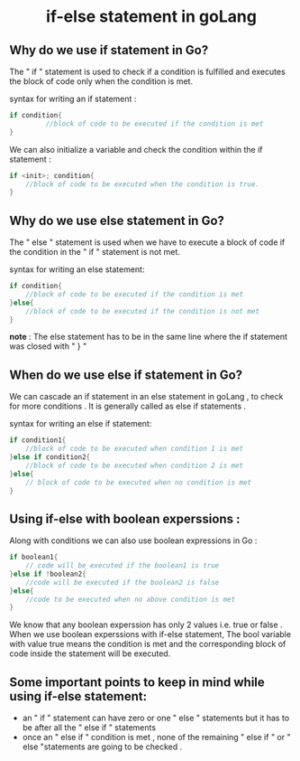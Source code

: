 <span align="center">																													
<h1>if-else statement in goLang</h1>
</span>

## Why do we use if statement in Go?
The " if " statement is used to check if a condition is fulfilled and executes the block of code only when the condition is met.

syntax for writing an if statement : 
```go
if condition{
         //block of code to be executed if the condition is met 
}
```

We can also initialize a variable and check the condition within the if statement :
```go
if <init>; condition{
	//block of code to be executed when the condition is true.
}
```

## Why do we use else statement in Go?
The " else " statement is used when we have to execute a block of code if the condition in the " if " statement is not met.

syntax for writing an else statement:
```go
if condition{
	//block of code to be executed if the condition is met
}else{
	//block of code to be executed if the condition is not met
}
```
**note** : The else statement has to be in the same line where the if statement was closed with " } "

## When do we use else if statement in Go?
We can cascade an if statement in an else statement in goLang , to check for more conditions . It is generally called as else if statements .

syntax for writing an else if statement:
```go
if condition1{
	//block of code to be executed when condition 1 is met
}else if condition2{
	//block of code to be executed when condition 2 is met
}else{
	// block of code to be executed when no condition is met
}
```

## Using if-else with boolean experssions :
Along with conditions we can also use boolean expressions in Go :
```go
if boolean1{
	// code will be executed if the boolean1 is true 
}else if !boolean2{
	//code will be executed if the boolean2 is false
}else{
	//code to be executed when no above condition is met 
}
```
We know that any boolean experssion has only 2 values i.e. true or false . When we use boolean experssions with if-else statement, The bool variable with value true means the condition is met and the corresponding block of code inside the statement will be executed.


## Some important points to keep in mind while using if-else statement:

* an " if " statement can have zero or one " else " statements but it has to be after all the " else if " statements
* once an " else if " condition is met , none of the remaining " else if " or " else "statements are going to be checked .
